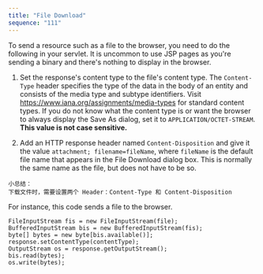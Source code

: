 ```yaml
---
title: "File Download"
sequence: "111"
---
```


To send a resource such as a file to the browser,
you need to do the following in your servlet.
It is uncommon to use JSP pages as you're sending a binary and there's nothing to display in the browser.

1. Set the response's content type to the file's content type.
   The `Content-Type` header specifies the type of the data in the body of an entity and
   consists of the media type and subtype identifiers.
   Visit https://www.iana.org/assignments/media-types for standard content types.
   If you do not know what the content type is or want the browser to always display the Save As dialog,
   set it to `APPLICATION/OCTET-STREAM`. **This value is not case sensitive.**

2. Add an HTTP response header named `Content-Disposition` and give
   it the value `attachment; filename=fileName`, where `fileName` is the
   default file name that appears in the File Download dialog box. This
   is normally the same name as the file, but does not have to be so.



```text
小总结：
下载文件时，需要设置两个 Header：Content-Type 和 Content-Disposition
```

For instance, this code sends a file to the browser.

```text
FileInputStream fis = new FileInputStream(file);
BufferedInputStream bis = new BufferedInputStream(fis);
byte[] bytes = new byte[bis.available()];
response.setContentType(contentType);
OutputStream os = response.getOutputStream();
bis.read(bytes);
os.write(bytes);
```



